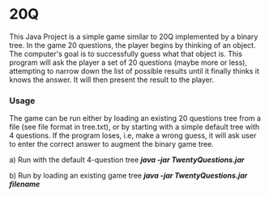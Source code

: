 # 20Q
This Java Project is a simple game similar to 20Q implemented by a binary tree. 
In the game 20 questions, the player begins by thinking of an object. The computer's goal is to successfully guess what that object is. This program will ask the player a set of 20 questions (maybe more or less), attempting to narrow down the list of possible results until it finally thinks it knows the answer. It will then present the result to the player.  


### Usage
The game can be run either by loading an existing 20 questions tree from a file (see file format in tree.txt), or by starting with a simple default tree with 4 questions. If the program loses, i.e, make a wrong guess, it will ask user to enter the correct answer to augment the binary game tree.

a) Run with the default 4-question tree
***java  -jar TwentyQuestions.jar***

b) Run by loading an existing game tree
***java -jar TwentyQuestions.jar filename***
